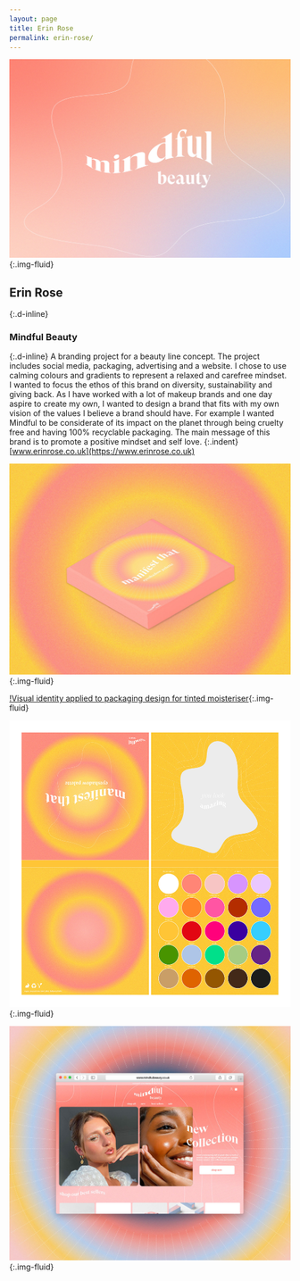 ```yaml
---
layout: page
title: Erin Rose
permalink: erin-rose/
---
```

![Mindful beauty logo design](../images/erin_stanton_01.jpg "Brand visual identity designs"){:.img-fluid}
## Erin Rose
{:.d-inline}
### Mindful Beauty
{:.d-inline}
A branding project for a beauty line concept. The project includes social media, packaging, advertising and a website. I chose to use calming colours and gradients to represent a relaxed and carefree mindset. I wanted to focus the ethos of this brand on diversity, sustainability and giving back. As I have worked with a lot of makeup brands and one day aspire to create my own, I wanted to design a brand that fits with my own vision of the values I believe a brand should have. For example I wanted Mindful to be considerate of its impact on the planet through being cruelty free and having 100% recyclable packaging. The main message of this brand is to promote a positive mindset and self love.
{:.indent}
[www.erinrose.co.uk](https://www.erinrose.co.uk)

![Visual identity applied to packaging design for eyeshadow palette](../images/erin_stanton_02.jpg "Brand visual identity designs"){:.img-fluid}

[!Visual identity applied to packaging design for tinted moisteriser](../images/erin_stanton_03.jpg "Brand visual identity designs"){:.img-fluid}

![Packaging net for eyeshadow palette box](../images/erin_stanton_04.jpg "Brand visual identity designs"){:.img-fluid}

![Visual identity applied to website design](../images/erin_stanton_05.jpg "Brand visual identity designs"){:.img-fluid}
